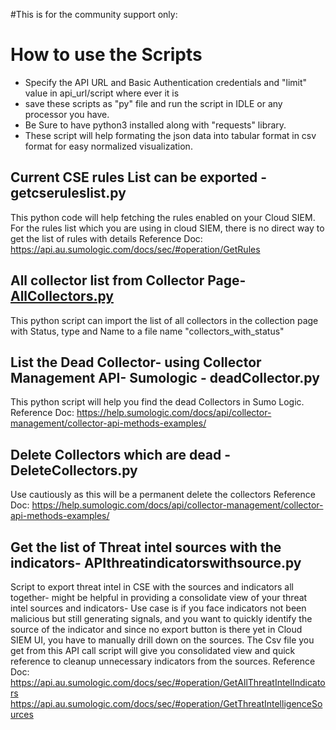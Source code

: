 #This is for the community support only: 

# How to use the Scripts
- Specify the API URL and Basic Authentication credentials and "limit" value in api_url/script where ever it is
- save these scripts as "py" file and run the script in IDLE or any processor you have.
- Be Sure to have python3 installed along with "requests" library. 
- These script will help formating the json data into tabular format in csv format for easy normalized visualization.

## Current CSE rules List can be exported - getcseruleslist.py
This python code will help fetching the rules enabled on your Cloud SIEM. For the rules list which you are using in cloud SIEM, there is no direct way to get the list of rules with details
Reference Doc: https://api.au.sumologic.com/docs/sec/#operation/GetRules

## All collector list from Collector Page- [AllCollectors.py](https://github.com/asingh028/Sumologic-API-Call-Scripts/blob/main/AllCollectors.py)
This python script can import the list of all collectors in the collection page with Status, type and Name to a file name "collectors_with_status"

## List the Dead Collector- using Collector Management API- Sumologic - deadCollector.py
This python script will help you find the dead Collectors in Sumo Logic.
Reference Doc: https://help.sumologic.com/docs/api/collector-management/collector-api-methods-examples/

## Delete Collectors which are dead - DeleteCollectors.py
Use cautiously as this will be a permanent delete the collectors
Reference Doc: https://help.sumologic.com/docs/api/collector-management/collector-api-methods-examples/

## Get the list of Threat intel sources with the indicators- APIthreatindicatorswithsource.py
Script to export threat intel in CSE with the sources and indicators all together- might be helpful in providing a consolidate view of your threat intel sources and indicators- Use case is if you face indicators not been malicious but still generating signals, and you want to quickly identify the source of the indicator and since no export button is there yet in Cloud SIEM UI, you have to manually drill down on the sources. The Csv file you get from this API call script will give you consolidated view and quick reference to cleanup unnecessary indicators from the sources.
Reference Doc: https://api.au.sumologic.com/docs/sec/#operation/GetAllThreatIntelIndicators
               https://api.au.sumologic.com/docs/sec/#operation/GetThreatIntelligenceSources
